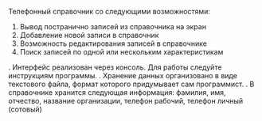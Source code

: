 Телефонный справочник со следующими возможностями:
1. Вывод постранично записей из справочника на экран
2. Добавление новой записи в справочник
3. Возможность редактирования записей в справочнике
4. Поиск записей по одной или нескольким характеристикам

.  Интерфейс реализован через консоль. Для работы следуйте инструкциям программы.
.  Хранение данных организовано в виде текстового файла, формат которого придумывает сам программист.
.  В справочнике хранится следующая информация: фамилия, имя, отчество, название организации, телефон рабочий, телефон личный (сотовый)
